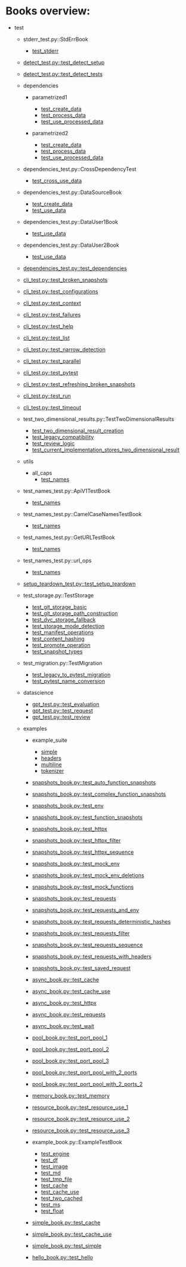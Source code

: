 # Books overview:

 * test
     * stderr_test.py::StdErrBook
         * [test_stderr](test/stderr_test.py::StdErrBook/test_stderr.md)

     * [detect_test.py::test_detect_setup](test/detect_test.py::test_detect_setup.md)
     * [detect_test.py::test_detect_tests](test/detect_test.py::test_detect_tests.md)

     * dependencies
         * parametrized1
             * [test_create_data](test/dependencies/parametrized1/test_create_data.md)
             * [test_process_data](test/dependencies/parametrized1/test_process_data.md)
             * [test_use_processed_data](test/dependencies/parametrized1/test_use_processed_data.md)

         * parametrized2
             * [test_create_data](test/dependencies/parametrized2/test_create_data.md)
             * [test_process_data](test/dependencies/parametrized2/test_process_data.md)
             * [test_use_processed_data](test/dependencies/parametrized2/test_use_processed_data.md)

     * dependencies_test.py::CrossDependencyTest
         * [test_cross_use_data](test/dependencies_test.py::CrossDependencyTest/test_cross_use_data.md)

     * dependencies_test.py::DataSourceBook
         * [test_create_data](test/dependencies_test.py::DataSourceBook/test_create_data.md)
         * [test_use_data](test/dependencies_test.py::DataSourceBook/test_use_data.md)

     * dependencies_test.py::DataUser1Book
         * [test_use_data](test/dependencies_test.py::DataUser1Book/test_use_data.md)

     * dependencies_test.py::DataUser2Book
         * [test_use_data](test/dependencies_test.py::DataUser2Book/test_use_data.md)

     * [dependencies_test.py::test_dependencies](test/dependencies_test.py::test_dependencies.md)
     * [cli_test.py::test_broken_snapshots](test/cli_test.py::test_broken_snapshots.md)
     * [cli_test.py::test_configurations](test/cli_test.py::test_configurations.md)
     * [cli_test.py::test_context](test/cli_test.py::test_context.md)
     * [cli_test.py::test_failures](test/cli_test.py::test_failures.md)
     * [cli_test.py::test_help](test/cli_test.py::test_help.md)
     * [cli_test.py::test_list](test/cli_test.py::test_list.md)
     * [cli_test.py::test_narrow_detection](test/cli_test.py::test_narrow_detection.md)
     * [cli_test.py::test_parallel](test/cli_test.py::test_parallel.md)
     * [cli_test.py::test_pytest](test/cli_test.py::test_pytest.md)
     * [cli_test.py::test_refreshing_broken_snapshots](test/cli_test.py::test_refreshing_broken_snapshots.md)
     * [cli_test.py::test_run](test/cli_test.py::test_run.md)
     * [cli_test.py::test_timeout](test/cli_test.py::test_timeout.md)

     * test_two_dimensional_results.py::TestTwoDimensionalResults
         * [test_two_dimensional_result_creation](test/test_two_dimensional_results.py::TestTwoDimensionalResults/test_two_dimensional_result_creation.md)
         * [test_legacy_compatibility](test/test_two_dimensional_results.py::TestTwoDimensionalResults/test_legacy_compatibility.md)
         * [test_review_logic](test/test_two_dimensional_results.py::TestTwoDimensionalResults/test_review_logic.md)
         * [test_current_implementation_stores_two_dimensional_result](test/test_two_dimensional_results.py::TestTwoDimensionalResults/test_current_implementation_stores_two_dimensional_result.md)

     * utils
         * all_caps
             * [test_names](test/utils/all_caps/test_names.md)

     * test_names_test.py::ApiV1TestBook
         * [test_names](test/test_names_test.py::ApiV1TestBook/test_names.md)

     * test_names_test.py::CamelCaseNamesTestBook
         * [test_names](test/test_names_test.py::CamelCaseNamesTestBook/test_names.md)

     * test_names_test.py::GetURLTestBook
         * [test_names](test/test_names_test.py::GetURLTestBook/test_names.md)

     * test_names_test.py::url_ops
         * [test_names](test/test_names_test.py::url_ops/test_names.md)

     * [setup_teardown_test.py::test_setup_teardown](test/setup_teardown_test.py::test_setup_teardown.md)

     * test_storage.py::TestStorage
         * [test_git_storage_basic](test/test_storage.py::TestStorage/test_git_storage_basic.md)
         * [test_git_storage_path_construction](test/test_storage.py::TestStorage/test_git_storage_path_construction.md)
         * [test_dvc_storage_fallback](test/test_storage.py::TestStorage/test_dvc_storage_fallback.md)
         * [test_storage_mode_detection](test/test_storage.py::TestStorage/test_storage_mode_detection.md)
         * [test_manifest_operations](test/test_storage.py::TestStorage/test_manifest_operations.md)
         * [test_content_hashing](test/test_storage.py::TestStorage/test_content_hashing.md)
         * [test_promote_operation](test/test_storage.py::TestStorage/test_promote_operation.md)
         * [test_snapshot_types](test/test_storage.py::TestStorage/test_snapshot_types.md)

     * test_migration.py::TestMigration
         * [test_legacy_to_pytest_migration](test/test_migration.py::TestMigration/test_legacy_to_pytest_migration.md)
         * [test_pytest_name_conversion](test/test_migration.py::TestMigration/test_pytest_name_conversion.md)

     * datascience
         * [gpt_test.py::test_evaluation](test/datascience/gpt_test.py::test_evaluation.md)
         * [gpt_test.py::test_request](test/datascience/gpt_test.py::test_request.md)
         * [gpt_test.py::test_review](test/datascience/gpt_test.py::test_review.md)

     * examples
         * example_suite
             * [simple](test/examples/example_suite/simple.md)
             * [headers](test/examples/example_suite/headers.md)
             * [multiline](test/examples/example_suite/multiline.md)
             * [tokenizer](test/examples/example_suite/tokenizer.md)

         * [snapshots_book.py::test_auto_function_snapshots](test/examples/snapshots_book.py::test_auto_function_snapshots.md)
         * [snapshots_book.py::test_complex_function_snapshots](test/examples/snapshots_book.py::test_complex_function_snapshots.md)
         * [snapshots_book.py::test_env](test/examples/snapshots_book.py::test_env.md)
         * [snapshots_book.py::test_function_snapshots](test/examples/snapshots_book.py::test_function_snapshots.md)
         * [snapshots_book.py::test_httpx](test/examples/snapshots_book.py::test_httpx.md)
         * [snapshots_book.py::test_httpx_filter](test/examples/snapshots_book.py::test_httpx_filter.md)
         * [snapshots_book.py::test_httpx_sequence](test/examples/snapshots_book.py::test_httpx_sequence.md)
         * [snapshots_book.py::test_mock_env](test/examples/snapshots_book.py::test_mock_env.md)
         * [snapshots_book.py::test_mock_env_deletions](test/examples/snapshots_book.py::test_mock_env_deletions.md)
         * [snapshots_book.py::test_mock_functions](test/examples/snapshots_book.py::test_mock_functions.md)
         * [snapshots_book.py::test_requests](test/examples/snapshots_book.py::test_requests.md)
         * [snapshots_book.py::test_requests_and_env](test/examples/snapshots_book.py::test_requests_and_env.md)
         * [snapshots_book.py::test_requests_deterministic_hashes](test/examples/snapshots_book.py::test_requests_deterministic_hashes.md)
         * [snapshots_book.py::test_requests_filter](test/examples/snapshots_book.py::test_requests_filter.md)
         * [snapshots_book.py::test_requests_sequence](test/examples/snapshots_book.py::test_requests_sequence.md)
         * [snapshots_book.py::test_requests_with_headers](test/examples/snapshots_book.py::test_requests_with_headers.md)
         * [snapshots_book.py::test_saved_request](test/examples/snapshots_book.py::test_saved_request.md)
         * [async_book.py::test_cache](test/examples/async_book.py::test_cache.md)
         * [async_book.py::test_cache_use](test/examples/async_book.py::test_cache_use.md)
         * [async_book.py::test_httpx](test/examples/async_book.py::test_httpx.md)
         * [async_book.py::test_requests](test/examples/async_book.py::test_requests.md)
         * [async_book.py::test_wait](test/examples/async_book.py::test_wait.md)
         * [pool_book.py::test_port_pool_1](test/examples/pool_book.py::test_port_pool_1.md)
         * [pool_book.py::test_port_pool_2](test/examples/pool_book.py::test_port_pool_2.md)
         * [pool_book.py::test_port_pool_3](test/examples/pool_book.py::test_port_pool_3.md)
         * [pool_book.py::test_port_pool_with_2_ports](test/examples/pool_book.py::test_port_pool_with_2_ports.md)
         * [pool_book.py::test_port_pool_with_2_ports_2](test/examples/pool_book.py::test_port_pool_with_2_ports_2.md)
         * [memory_book.py::test_memory](test/examples/memory_book.py::test_memory.md)
         * [resource_book.py::test_resource_use_1](test/examples/resource_book.py::test_resource_use_1.md)
         * [resource_book.py::test_resource_use_2](test/examples/resource_book.py::test_resource_use_2.md)
         * [resource_book.py::test_resource_use_3](test/examples/resource_book.py::test_resource_use_3.md)

         * example_book.py::ExampleTestBook
             * [test_engine](test/examples/example_book.py::ExampleTestBook/test_engine.md)
             * [test_df](test/examples/example_book.py::ExampleTestBook/test_df.md)
             * [test_image](test/examples/example_book.py::ExampleTestBook/test_image.md)
             * [test_md](test/examples/example_book.py::ExampleTestBook/test_md.md)
             * [test_tmp_file](test/examples/example_book.py::ExampleTestBook/test_tmp_file.md)
             * [test_cache](test/examples/example_book.py::ExampleTestBook/test_cache.md)
             * [test_cache_use](test/examples/example_book.py::ExampleTestBook/test_cache_use.md)
             * [test_two_cached](test/examples/example_book.py::ExampleTestBook/test_two_cached.md)
             * [test_ms](test/examples/example_book.py::ExampleTestBook/test_ms.md)
             * [test_float](test/examples/example_book.py::ExampleTestBook/test_float.md)

         * [simple_book.py::test_cache](test/examples/simple_book.py::test_cache.md)
         * [simple_book.py::test_cache_use](test/examples/simple_book.py::test_cache_use.md)
         * [simple_book.py::test_simple](test/examples/simple_book.py::test_simple.md)
         * [hello_book.py::test_hello](test/examples/hello_book.py::test_hello.md)

